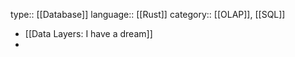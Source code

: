type:: [[Database]]
language:: [[Rust]]
category:: [[OLAP]], [[SQL]]

- [[Data Layers: I have a dream]]
-